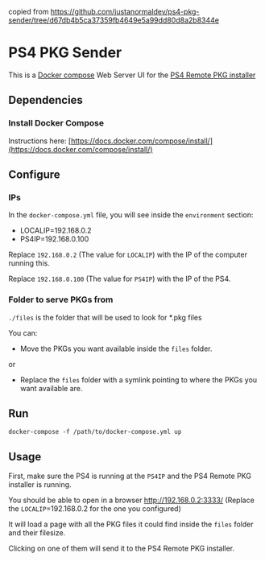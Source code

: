 copied from https://github.com/justanormaldev/ps4-pkg-sender/tree/d67db4b5ca37359fb4649e5a99dd80d8a2b8344e

# PS4 PKG Sender

This is a [Docker compose](https://docs.docker.com/compose/) Web Server UI for the [PS4 Remote PKG installer](https://gist.github.com/flatz/60956f2bf1351a563f625357a45cd9c8)

## Dependencies

### Install Docker Compose

Instructions here: [https://docs.docker.com/compose/install/](https://docs.docker.com/compose/install/)

## Configure

### IPs

In the `docker-compose.yml` file, you will see inside the `environment` section:

- LOCALIP=192.168.0.2
- PS4IP=192.168.0.100

Replace `192.168.0.2` (The value for `LOCALIP`) with the IP of the computer running this.

Replace `192.168.0.100` (The value for `PS4IP`) with the IP of the PS4.

### Folder to serve PKGs from

`./files` is the folder that will be used to look for *.pkg files

You can:

- Move the PKGs you want available inside the `files` folder.

or

- Replace the `files` folder with a symlink pointing to where the PKGs you want available are.

## Run

`docker-compose -f /path/to/docker-compose.yml up`

## Usage

First, make sure the PS4 is running at the `PS4IP` and the PS4 Remote PKG installer is running.

You should be able to open in a browser http://192.168.0.2:3333/
(Replace the `LOCALIP`=192.168.0.2 for the one you configured)

It will load a page with all the PKG files it could find inside the `files` folder and their filesize.

Clicking on one of them will send it to the PS4 Remote PKG installer.
